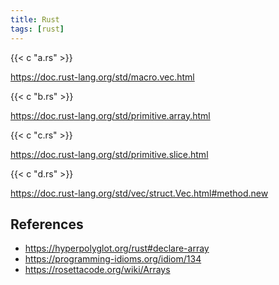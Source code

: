 ```yaml
---
title: Rust
tags: [rust]
---
```


{{< c "a.rs" >}}

<https://doc.rust-lang.org/std/macro.vec.html>

{{< c "b.rs" >}}

<https://doc.rust-lang.org/std/primitive.array.html>

{{< c "c.rs" >}}

<https://doc.rust-lang.org/std/primitive.slice.html>

{{< c "d.rs" >}}

<https://doc.rust-lang.org/std/vec/struct.Vec.html#method.new>

## References

- <https://hyperpolyglot.org/rust#declare-array>
- <https://programming-idioms.org/idiom/134>
- <https://rosettacode.org/wiki/Arrays>
